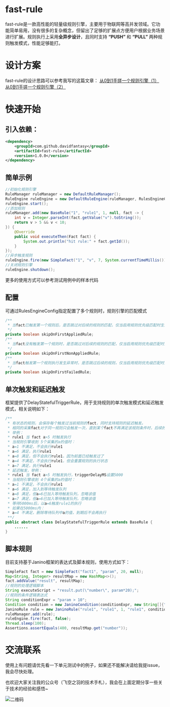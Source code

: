 # fast-rule

fast-rule是一款高性能的轻量级规则引擎，主要用于物联网等高并发领域。它功能简单易用，没有很多的复杂概念，但留出了足够的扩展点方便用户根据业务场景进行扩展。规则执行上采用**全异步设计**，且同时支持 **“PUSH”** 和 **“PULL”** 两种规则触发模式，性能足够能打。

# 设计方案
fast-rule的设计思路可以参考我写的这篇文章：
[从0到1手搓一个规则引擎（1）](https://mp.weixin.qq.com/s/yM8fjKokCnBo2zsFYsHokQ)
[从0到1手搓一个规则引擎（2）](https://mp.weixin.qq.com/s/GmDIZz3EUFM-eL17fY5ukQ)

# 快速开始

## 引入依赖：

```xml
<dependency>
    <groupId>com.github.davidfantasy</groupId>
    <artifactId>fast-rule</artifactId>
    <version>1.0.0</version>
</dependency>
```
## 简单示例

~~~java
//初始化规则引擎
RuleManager ruleManager = new DefaultRuleManager();
RuleEngine ruleEngine = new DefaultRuleEngine(ruleManager, RulesEngineConfig.builder().build());
ruleEngine.start();
//添加规则
ruleManager.add(new BaseRule("1", "rule1", 1, null, fact -> {
    int v = Integer.parseInt(fact.getValue("v").toString());
    return v > 5 && v < 10;
}) {
    @Override
    public void executeThen(Fact fact) {
        System.out.println("hit rule:" + fact.getId());
    }
});
//异步触发规则
ruleEngine.fire(new SimpleFact("1", "v", 7, System.currentTimeMillis()), false);
//关闭规则引擎
ruleEngine.shutdown();
~~~
更多的使用方式可以参考测试用例中的样本代码

## 配置
可通过RulesEngineConfig指定配置了多个规则时，规则引擎的匹配模式
~~~java
/**
 * 当fact已触发第一个规则后，是否跳过对后续的规则的匹配，仅当启用规则优先级匹配时生效
 */
private boolean skipOnFirstAppliedRule;
/**
 * 当fact没有触发第一个规则时，是否跳过对后续的规则的匹配，仅当启用规则优先级匹配时生效
 */
private boolean skipOnFirstNonAppliedRule;
/**
 * 当fact触发第一个规则执行发生异常时，是否跳过后续的规则，仅当启用规则优先级匹配时生效
 */
private boolean skipOnFirstFailedRule;
~~~

## 单次触发和延迟触发
框架提供了DelayStatefulTriggerRule，用于支持规则的单次触发模式和延迟触发模式，相关说明如下：
~~~java
/**
 * 有状态的规则，会保存每个触发过当前规则的fact，同时支持规则的延迟触发。
 * 相同的采集fact对于同一规则只会触发一次，直到某个fact不再满足该规则条件时，后续的fact才会重新触发该规则
 * 举例：
 * rule1 当 fact a>5 时触发执行
 * 当规则引擎收到 5个采集的a的值时：
 * a=1 不满足，不会执行rule1
 * a=6 满足，执行rule1
 * a=8 满足，但不会执行rule1，因为前面已经触发过了
 * a=4 不满足，不会执行rule1，但会重置规则的执行状态
 * a=7 满足，执行rule1
 * 延迟触发，举例：
 * rule1 当 fact a>5 时触发执行，triggerDelayMS设置5000
 * 当规则引擎收到 4个采集的a的值时：
 * a=1 不满足，不会执行rule1
 * a=6 满足，加入到等待触发队列
 * a=8 满足，但a=6已加入等待触发队列，忽略该值
 * a=7 满足，但a=6已加入等待触发队列，忽略该值
 * 等待5000ms后，以a=6触发rule1的执行
 * 如果在5000ms内：
 * a=4 不满足，删除等待队列中a的值，到期后不会再执行
 **/
public abstract class DelayStatefulTriggerRule extends BaseRule {
    ......
}
~~~

## 脚本规则
目前支持基于Janino框架的表达式及脚本规则，使用方式如下：
~~~java
SimpleFact fact = new SimpleFact("fact1", "param", 20, null);
Map<String, Integer> resultMap = new HashMap<>();
fact.addValue("result", resultMap);
//规则的处理逻辑脚本
String executeScript = "result.put(\"number\", param*20);";
//规则的条件逻辑表达式
String conditionExpr = "param > 10";
Condition condition = new JaninoCondition(conditionExpr, new String[]{"param"}, new Class[]{Integer.class});
JaninoRule rule = new JaninoRule("rule1", "rule1", 1, "rule1", condition, executeScript, new String[]{"param", "result"}, new Class[]{Integer.class, Map.class});
ruleManager.add(rule);
ruleEngine.fire(fact, false);
Thread.sleep(100);
Assertions.assertEquals(400, resultMap.get("number"));
~~~

# 交流联系

使用上有问题请优先看一下单元测试中的例子，如果还不能解决请给我提issue，我会尽快处理。

也欢迎大家关注我的公众号（飞空之羽的技术手札），我会在上面定期分享一些关于技术的经验和感悟~

![二维码](https://github.com/davidfantasy/mybatis-plus-generator-ui/blob/master/imgs/wechat.jpg)